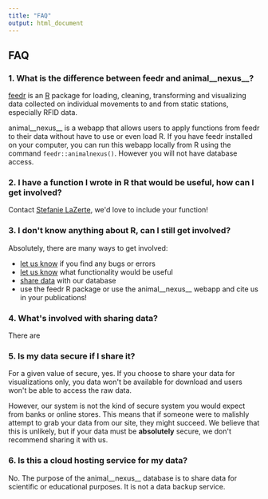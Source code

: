 ```yaml
---
title: "FAQ"
output: html_document
---
```


## FAQ

### 1. What is the difference between feedr and animal__nexus__?
[feedr](http://github.com/steffilazerte/feedr) is an [R](https://cran.r-project.org/) package for loading, cleaning, transforming and visualizing data collected on individual movements to and from static stations, especially RFID data.

animal__nexus__ is a webapp that allows users to apply functions from feedr to their data without have to use or even load R. If you have feedr installed on your computer, you can run this webapp locally from R using the command `feedr::animalnexus()`. However you will not have database access.

### 2. I have a function I wrote in R that would be useful, how can I get involved?
Contact [Stefanie LaZerte](mailto:slazerte@tru.ca), we'd love to include your function!

### 3. I don't know anything about R, can I still get involved?
Absolutely, there are many ways to get involved:

- [let us know](mailto:slazerte@tru.ca) if you find any bugs or errors
- [let us know](mailto:slazerte@tru.ca) what functionality would be useful
- [share data](mailto:dhill@tru.ca) with our database
- use the feedr R package or use the animal__nexus__ webapp and cite us in your publications!

### 4. What's involved with sharing data?
There are 

### 5. Is my data secure if I share it?
For a given value of secure, yes. If you choose to share your data for visualizations only, you data won't be available for download and users won't be able to access the raw data.

However, our system is not the kind of secure system you would expect from banks or online stores. This means that if someone were to malishly attempt to grab your data from our site, they might succeed. We believe that this is unlikely, but if your data must be __absolutely__ secure, we don't recommend sharing it with us.

### 6. Is this a cloud hosting service for my data?
No. The purpose of the animal__nexus__ database is to share data for scientific or educational purposes. It is not a data backup service.
